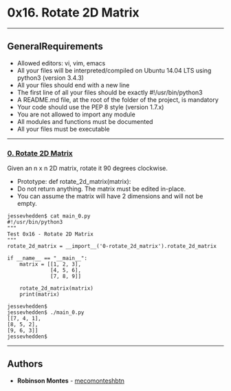 # 0x16. Rotate 2D Matrix

---
## GeneralRequirements
-    Allowed editors: vi, vim, emacs
-    All your files will be interpreted/compiled on Ubuntu 14.04 LTS using python3 (version 3.4.3)
-    All your files should end with a new line
-    The first line of all your files should be exactly #!/usr/bin/python3
-    A README.md file, at the root of the folder of the project, is mandatory
-    Your code should use the PEP 8 style (version 1.7.x)
-    You are not allowed to import any module
-    All modules and functions must be documented
-    All your files must be executable

---
### [0. Rotate 2D Matrix](./0-rotate_2d_matrix.py)
Given an n x n 2D matrix, rotate it 90 degrees clockwise.
*    Prototype: def rotate_2d_matrix(matrix):
*    Do not return anything. The matrix must be edited in-place.
*    You can assume the matrix will have 2 dimensions and will not be empty.
```
jessevhedden$ cat main_0.py
#!/usr/bin/python3
"""
Test 0x16 - Rotate 2D Matrix
"""
rotate_2d_matrix = __import__('0-rotate_2d_matrix').rotate_2d_matrix

if __name__ == "__main__":
    matrix = [[1, 2, 3],
              [4, 5, 6],
              [7, 8, 9]]

    rotate_2d_matrix(matrix)
    print(matrix)

jessevhedden$
jessevhedden$ ./main_0.py
[[7, 4, 1],
[8, 5, 2],
[9, 6, 3]]
jessevhedden$
```
---
## Authors

* **Robinson Montes** - [mecomonteshbtn](https://github.com/mecomontes)
